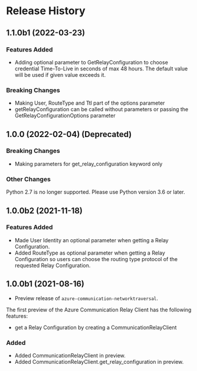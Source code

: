 # Release History

## 1.1.0b1 (2022-03-23)

### Features Added

- Adding optional parameter to GetRelayConfiguration to choose credential Time-To-Live in seconds of max 48 hours.
  The default value will be used if given value exceeds it.

### Breaking Changes

- Making User, RouteType and Ttl part of the options parameter
- getRelayConfiguration can be called without parameters or passing the GetRelayConfigurationOptions parameter

## 1.0.0 (2022-02-04) (Deprecated)

### Breaking Changes

- Making parameters for get_relay_configuration keyword only

### Other Changes
Python 2.7 is no longer supported. Please use Python version 3.6 or later.

## 1.0.0b2 (2021-11-18)

### Features Added

- Made User Identity an optional parameter when getting a Relay Configuration.
- Added RouteType as optional parameter when getting a Relay Configuration so users can
  choose the routing type protocol of the requested Relay Configuration.

## 1.0.0b1 (2021-08-16)

- Preview release of `azure-communication-networktraversal`.

The first preview of the Azure Communication Relay Client has the following features:

- get a Relay Configuration by creating a CommunicationRelayClient

### Added

- Added CommunicationRelayClient in preview.
- Added CommunicationRelayClient.get_relay_configuration in preview.

<!-- LINKS -->
[read_me]: https://github.com/Azure/azure-sdk-for-python/blob/master/sdk/communication/
